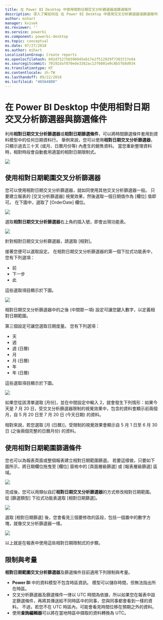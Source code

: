 ```yaml
---
title: 在 Power BI Desktop 中使用相對日期交叉分析篩選器或篩選條件
description: 深入了解如何在 在 Power BI Desktop 中使用交叉分析篩選器或篩選條件限制相對日期範圍
author: mihart
manager: kvivek
ms.reviewer: ''
ms.service: powerbi
ms.component: powerbi-desktop
ms.topic: conceptual
ms.date: 07/27/2018
ms.author: mihart
LocalizationGroup: Create reports
ms.openlocfilehash: 692d752756590945eb17e2f512929f7303727e94
ms.sourcegitcommit: 70192daf070ede3382ac13f6001e0c8b5fb8d934
ms.translationtype: HT
ms.contentlocale: zh-TW
ms.lasthandoff: 09/22/2018
ms.locfileid: "46564800"
---
```

# <a name="use-a-relative-date-slicer-and-filter-in-power-bi-desktop"></a>在 Power BI Desktop 中使用相對日期交叉分析篩選器與篩選條件
利用**相對日期交叉分析篩選器**或**相對日期篩選條件**，可以將時間篩選條件套用到資料模型中的任何日期資料行。 舉例來說，您可以使用**相對日期交叉分析篩選器**，只顯示過去三十天 (或月、日曆月份等) 內產生的銷售資料。 當您重新整理資料時，相對時段會自動套用適當的相對日期限制式。

![](media/desktop-slicer-filter-date-range/relative-date-range-slicer-filter_01.png)

## <a name="using-the-relative-date-range-slicer"></a>使用相對日期範圍交叉分析篩選器
您可以使用相對日期交叉分析篩選器，就如同使用其他交叉分析篩選器一般。 只要建立報表的 [交叉分析篩選器] 視覺效果，然後選取一個日期值作為 [欄位] 值即可。 在下圖中，選取了 [OrderDate] 欄位。

![](media/desktop-slicer-filter-date-range/relative-date-range-slicer-filter_02.png)

選取**相對日期交叉分析篩選器**右上角的插入號，即會出現功能表。

![](media/desktop-slicer-filter-date-range/relative-date-range-slicer-filter_03.png)

針對相對日期交叉分析篩選器，請選取 [相對]。

接著您便可以選取設定。 在相對日期交叉分析篩選器的第一個下拉式功能表中，您有下列選項：

* 前
* 下一步
* 此

這些選取項目顯示於下圖。

![](media/desktop-slicer-filter-date-range/relative-date-range-slicer-filter_04.png)

相對日期交叉分析篩選器中的之後 (中間那一項) 設定可讓您鍵入數字，以定義相對日期範圍。

第三個設定可讓您選取日期度量。 您有下列選項：

* 天
* 週
* 週 (日曆)
* 月
* 月 (日曆)
* 年
* 年 (日曆)

這些選取項目顯示於下圖。

![](media/desktop-slicer-filter-date-range/relative-date-range-slicer-filter_05.png)

如果您從該清單選取 [月份]，並在中間設定中輸入 2，就會發生下列情形：如果今天是 7 月 20 日，受交叉分析篩選器限制的視覺效果中，包含的資料會顯示前兩個月，自 5 月 20 日至 7 月 20 日 (今天日期) 的資料。

相對來說，若您選取 [月 (日曆)]，受限制的視覺效果會顯示自 5 月 1 日至 6 月 30 日 (之後兩個完整的日曆月份) 的資料。

## <a name="using-the-relative-date-range-filter"></a>使用相對日期範圍篩選條件
您也可以為報表頁面或整個報表建立相對日期範圍篩選。 若要這樣做，只要如下圖所示，將日期欄位拖曳至 [欄位] 窗格中的 [頁面層級篩選] 或 [報表層級篩選] 區域。

![](media/desktop-slicer-filter-date-range/relative-date-range-slicer-filter_06.png)

完成後，您可以用類似自訂**相對日期交叉分析篩選器**的方式修改相對日期範圍。 從 [篩選類型] 下拉式功能表選取 [相對日期篩選]。

![](media/desktop-slicer-filter-date-range/relative-date-range-slicer-filter_07.png)

選取 [相對日期篩選] 後，您會看見三個要修改的區段，包括一個置中的數字方塊，就像交叉分析篩選器一樣。

![](media/desktop-slicer-filter-date-range/relative-date-range-slicer-filter_08.png)

以上就是在報表中使用這些相對日期限制式的步驟。

## <a name="limitations-and-considerations"></a>限制與考量
**相對日期範圍交叉分析篩選器**及篩選條件目前適用下列限制與考量。

* **Power BI** 中的資料模型不包含時區資訊。 模型可以儲存時間，但無法指出所在時區。
* 交叉分析篩選器及篩選條件一律以 UTC 時間為依據，所以如果您在報表中設定篩選條件，再將其傳送給不同時區中的同事，您與同事都會看到一樣的資料。 不過，若您不在 UTC 時區內，可能會看見時間位移在預期之外的資料。
* 使用**查詢編輯器**可以將在當地時區中擷取的資料轉換為 UTC。

